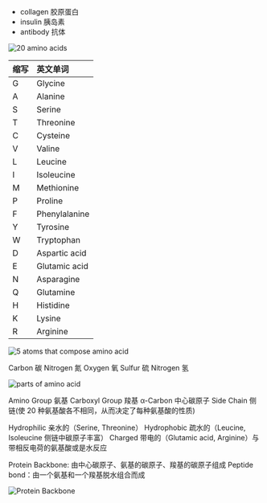 - collagen 胶原蛋白
- insulin 胰岛素
- antibody 抗体

![20 amino acids](https://ooo.0o0.ooo/2016/09/12/57d62084d09d9.jpg)

| 缩写 | 英文单词 |
|:---|:---|
|G|Glycine|
|A|Alanine|
|S|Serine|
|T|Threonine|
|C|Cysteine|
|V|Valine|
|L|Leucine|
|I|Isoleucine|
|M|Methionine|
|P|Proline|
|F|Phenylalanine|
|Y|Tyrosine|
|W|Tryptophan|
|D|Aspartic acid|
|E|Glutamic acid|
|N|Asparagine|
|Q|Glutamine|
|H|Histidine|
|K|Lysine|
|R|Arginine|

![5 atoms that compose amino acid](https://ooo.0o0.ooo/2016/09/12/57d622d6ac78d.jpg)

Carbon 碳
Nitrogen 氮
Oxygen 氧
Sulfur 硫
Nitrogen 氢

![parts of amino acid](https://ooo.0o0.ooo/2016/09/12/57d623e095a48.jpg)

Amino Group 氨基
Carboxyl Group 羧基
α-Carbon 中心碳原子
Side Chain 侧链(使 20 种氨基酸各不相同，从而决定了每种氨基酸的性质)

Hydrophilic 亲水的（Serine, Threonine）
Hydrophobic 疏水的（Leucine, Isoleucine 侧链中碳原子丰富）
Charged 带电的（Glutamic acid, Arginine）与带相反电荷的氨基酸或是水反应

Protein Backbone: 由中心碳原子、氨基的碳原子、羧基的碳原子组成
Peptide bond：由一个氨基和一个羧基脱水组合而成

![Protein Backbone](https://ooo.0o0.ooo/2016/09/12/57d6273da5440.jpg)

